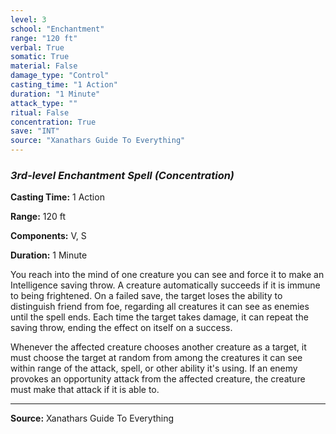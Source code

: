 ```yaml
---
level: 3
school: "Enchantment"
range: "120 ft"
verbal: True
somatic: True
material: False
damage_type: "Control"
casting_time: "1 Action"
duration: "1 Minute"
attack_type: ""
ritual: False
concentration: True
save: "INT"
source: "Xanathars Guide To Everything"
---
```


### *3rd-level Enchantment Spell* *(Concentration)*

**Casting Time:** 1 Action

**Range:** 120 ft

**Components:** V, S

**Duration:** 1 Minute

You reach into the mind of one creature you can see and force it to make an Intelligence saving throw. A creature automatically succeeds if it is immune to being frightened. On a failed save, the target loses the ability to distinguish friend from foe, regarding all creatures it can see as enemies until the spell ends. Each time the target takes damage, it can repeat the saving throw, ending the effect on itself on a success.
 
 Whenever the affected creature chooses another creature as a target, it must choose the target at random from among the creatures it can see within range of the attack, spell, or other ability it's using. If an enemy provokes an opportunity attack from the affected creature, the creature must make that attack if it is able to.

---
**Source:** Xanathars Guide To Everything
